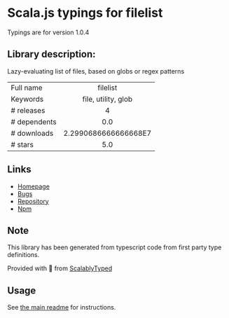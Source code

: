 
# Scala.js typings for filelist

Typings are for version 1.0.4

## Library description:
Lazy-evaluating list of files, based on globs or regex patterns

|                    |                 |
| ------------------ | :-------------: |
| Full name          | filelist |
| Keywords           | file, utility, glob |
| # releases         | 4 |
| # dependents       | 0.0 |
| # downloads        | 2.2990686666666668E7 |
| # stars            | 5.0 |

## Links
- [Homepage](https://github.com/mde/filelist)
- [Bugs](https://github.com/mde/filelist/issues)
- [Repository](https://github.com/mde/filelist)
- [Npm](https://www.npmjs.com/package/filelist)
    


## Note
This library has been generated from typescript code from first party type definitions.

Provided with :purple_heart: from [ScalablyTyped](https://github.com/oyvindberg/ScalablyTyped)

## Usage
See [the main readme](../../readme.md) for instructions.


